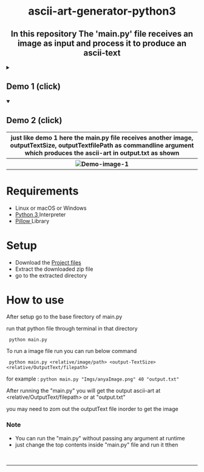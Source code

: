 <h1 align="center"><strong>ascii-art-generator-python3</strong></h1>
<p><h2 align="center">In this repository The 'main.py' file receives an image as input and process it to produce an ascii-text</h2></p>

<details close> 
  <summary><h2>Demo 1 (click)</h2></summary>
  <table>
    <tr>
      <th>Below is a demo in which the main.py file receives an image, outputTextSize, outputTextfilePath as commandline argument
      which produces the ascii-art in output.txt as shown</th>
    </tr>
    <tr>
    <th>
    <img alt="Demo-image-1" src="https://user-images.githubusercontent.com/77431114/210548639-cad1226a-3e1a-47a5-ad68-96d6c1e2258f.png"/></th>
    </tr>
  </table>
</details>

<details open> 
  <summary><h2>Demo 2 (click)</h2></summary>
  <table>
    <tr>
      <th>just like demo 1 here the main.py file receives another image, outputTextSize, outputTextfilePath as commandline argument
      which produces the ascii-art in output.txt as shown</th>
    </tr>
    <tr>
    <th>
    <img alt="Demo-image-1" src="https://user-images.githubusercontent.com/77431114/210548527-6c89831f-1072-43dc-a6bb-62a4f25fd4c1.png"/></th>
    </tr>
  </table>
</details>

Requirements
============
* Linux or macOS or Windows
* [ Python 3 ](https://www.python.org/downloads/)Interpreter
* [ Pillow ](https://pypi.org/project/Pillow/)Library
<p></p>

Setup
============
* Download the [ Project files ](https://github.com/PuL5TaR/ascii-art-generator-python3/archive/refs/heads/main.zip)
* Extract the downloaded zip file
* go to the extracted directory
<p></p>

How to use
============
After setup go to the base firectory of main.py

run that python file through terminal in that directory
```
 python main.py
```
To run a image file run you can run below command
```
 python main.py <relative/image/path> <output-TextSize> <relative/OutputText/filepath>
```
for example : ``python main.py "Imgs/anyaImage.png" 40 "output.txt"``

After running the "main.py" you will get the output ascii-art at <relative/OutputText/filepath> or at "output.txt"

you may need to zom out the outputText file inorder to get the image

<h3>Note</h3>
<ul>
<li>You can run the "main.py" without passing any argument at runtime</li>
<li>just change the top contents inside "main.py" file and run it tthen</li>
</ul>

<br>
<hr>
